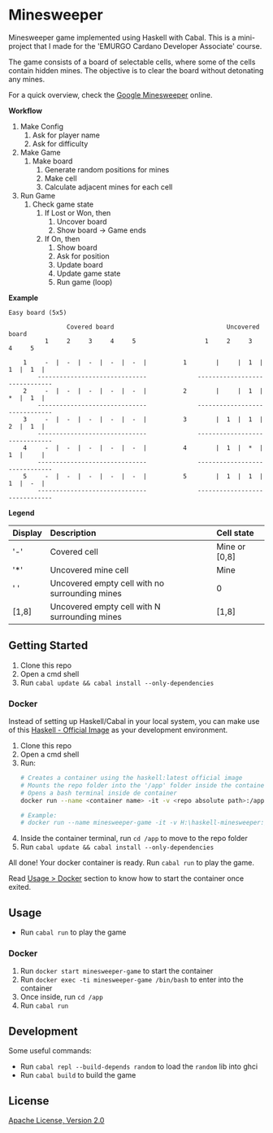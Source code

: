 # Minesweeper

Minesweeper game implemented using Haskell with Cabal. This is a mini-project that I made for the 'EMURGO Cardano Developer Associate' course.

The game consists of a board of selectable cells, where some of the cells contain hidden mines. The objective is to clear the board without detonating any mines. 

For a quick overview, check the [Google Minesweeper](https://g.co/kgs/rUvkYU) online.

**Workflow**

1. Make Config
   1. Ask for player name 
   2. Ask for difficulty 
2. Make Game
   1. Make board
      1. Generate random positions for mines
      2. Make cell
      3. Calculate adjacent mines for each cell
3. Run Game
   1. Check game state
      1. If Lost or Won, then
         1. Uncover board
         2. Show board -> Game ends
      2. If On, then 
         1. Show board
         2. Ask for position
         3. Update board
         4. Update game state
         5. Run game (loop)

**Example**
    
    Easy board (5x5)
    
                    Covered board                               Uncovered board
              1     2     3     4     5                   1     2     3     4     5   
                                                                                      
        1     -  |  -  |  -  |  -  |  -  |          1        |     |  1  |  1  |  1  |
            ------------------------------              ------------------------------
        2     -  |  -  |  -  |  -  |  -  |          2        |     |  1  |  *  |  1  |
            ------------------------------              ------------------------------
        3     -  |  -  |  -  |  -  |  -  |          3        |  1  |  1  |  2  |  1  |
            ------------------------------              ------------------------------
        4     -  |  -  |  -  |  -  |  -  |          4        |  1  |  *  |  1  |     |
            ------------------------------              ------------------------------
        5     -  |  -  |  -  |  -  |  -  |          5        |  1  |  1  |  1  |  -  |
            ------------------------------              ------------------------------

**Legend**

| Display | Description                                    | Cell state    |
| :---    | :---                                           | :---          |
| '-'     | Covered cell                                   | Mine or [0,8] |
| '*'     | Uncovered mine cell                            | Mine          |
| ' '     | Uncovered empty cell with no surrounding mines | 0             |
| [1,8]   | Uncovered empty cell with N surrounding mines  | [1,8]         |

## Getting Started

1. Clone this repo 
2. Open a cmd shell
3. Run `cabal update && cabal install --only-dependencies`

### Docker
Instead of setting up Haskell/Cabal in your local system, you can make use of this [Haskell - Official Image](https://hub.docker.com/_/haskell/) as your development environment.

1. Clone this repo
2. Open a cmd shell
3. Run:
	```bash
	# Creates a container using the haskell:latest official image
	# Mounts the repo folder into the '/app' folder inside the container
	# Opens a bash terminal inside de container
	docker run --name <container name> -it -v <repo absolute path>:/app haskell:latest /bin/bash

	# Example:
	# docker run --name minesweeper-game -it -v H:\haskell-minesweeper:/app haskell:latest /bin/bash
	```
4. Inside the container terminal, run `cd /app` to move to the repo folder
5. Run `cabal update && cabal install --only-dependencies`

All done! Your docker container is ready. Run `cabal run` to play the game.

Read [Usage > Docker](#docker-1) section to know how to start the container once exited.

## Usage
* Run `cabal run` to play the game

### Docker
1. Run `docker start minesweeper-game` to start the container  
2. Run `docker exec -ti minesweeper-game /bin/bash` to enter into the container
3. Once inside, run `cd /app` 
4. Run `cabal run` 

## Development
Some useful commands:
* Run `cabal repl --build-depends random` to load the `random` lib into ghci
* Run `cabal build` to build the game

## License
[Apache License, Version 2.0](https://www.apache.org/licenses/LICENSE-2.0)